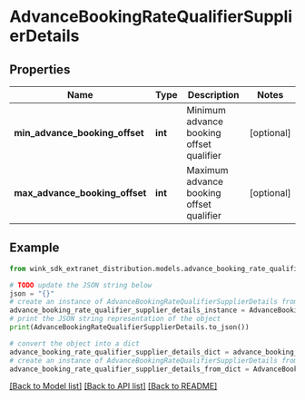 # AdvanceBookingRateQualifierSupplierDetails


## Properties

Name | Type | Description | Notes
------------ | ------------- | ------------- | -------------
**min_advance_booking_offset** | **int** | Minimum advance booking offset qualifier | [optional] 
**max_advance_booking_offset** | **int** | Maximum advance booking offset qualifier | [optional] 

## Example

```python
from wink_sdk_extranet_distribution.models.advance_booking_rate_qualifier_supplier_details import AdvanceBookingRateQualifierSupplierDetails

# TODO update the JSON string below
json = "{}"
# create an instance of AdvanceBookingRateQualifierSupplierDetails from a JSON string
advance_booking_rate_qualifier_supplier_details_instance = AdvanceBookingRateQualifierSupplierDetails.from_json(json)
# print the JSON string representation of the object
print(AdvanceBookingRateQualifierSupplierDetails.to_json())

# convert the object into a dict
advance_booking_rate_qualifier_supplier_details_dict = advance_booking_rate_qualifier_supplier_details_instance.to_dict()
# create an instance of AdvanceBookingRateQualifierSupplierDetails from a dict
advance_booking_rate_qualifier_supplier_details_from_dict = AdvanceBookingRateQualifierSupplierDetails.from_dict(advance_booking_rate_qualifier_supplier_details_dict)
```
[[Back to Model list]](../README.md#documentation-for-models) [[Back to API list]](../README.md#documentation-for-api-endpoints) [[Back to README]](../README.md)


